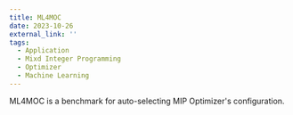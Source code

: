 ```yaml
---
title: ML4MOC
date: 2023-10-26
external_link: ''
tags:
  - Application
  - Mixd Integer Programming
  - Optimizer
  - Machine Learning
---
```


ML4MOC is a benchmark for auto-selecting MIP Optimizer's configuration.

<!--more-->

